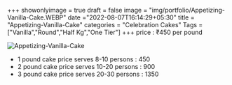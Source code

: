 +++
showonlyimage = true
draft = false
image = "img/portfolio/Appetizing-Vanilla-Cake.WEBP"
date ="2022-08-07T16:14:29+05:30"
title = "Appetizing-Vanilla-Cake"
categories = "Celebration Cakes"
Tags = ["Vanilla","Round","Half Kg","One Tier"]
+++
price : ₹450 per pound
<!--more-->
![Appetizing-Vanilla-Cake](/img/portfolio/Appetizing-Vanilla-Cake.WEBP)
* 1 pound cake price serves 8-10 persons : 450
* 2 pound cake price serves 10-20 persons : 900
* 3 pound cake price serves 20-30 persons : 1350
